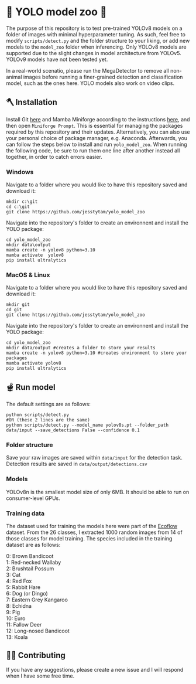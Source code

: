 # :paw_prints: YOLO model zoo :paw_prints:

The purpose of this repository is to test pre-trained YOLOv8 models on a folder of images with minimal hyperparameter tuning. As such, feel free to modify `scripts/detect.py` and the folder structure to your liking, or add new models to the `model_zoo` folder when inferencing. Only YOLOv8 models are supported due to the slight changes in model architecture from YOLOv5. YOLOv9 models have not been tested yet.

In a real-world scenatio, please run the MegaDetector to remove all non-animal images before running a finer-grained detection and classification model, such as the ones here. YOLO models also work on video clips.

## :axe: Installation

Install Git [here](https://www.git-scm.com/downloads) and Mamba Miniforge according to the instructions [here](https://github.com/conda-forge/miniforge?tab=readme-ov-file#download), and then open `Miniforge Prompt`. This is essential for managing the packages required by this repository and their updates. Alternatively, you can also use your personal choice of package manager, e.g. Anaconda. Afterwards, you can follow the steps below to install and run `yolo_model_zoo`. When running the following code, be sure to run them one line after another instead all together, in order to catch errors easier.

### Windows

Navigate to a folder where you would like to have this repository saved and download it:
```
mkdir c:\git
cd c:\git
git clone https://github.com/jesstytam/yolo_model_zoo
```
Navigate into the repository's folder to create an environnent and install the YOLO package:
```
cd yolo_model_zoo
mkdir data\output
mamba create -n yolov8 python=3.10
mamba activate  yolov8
pip install ultralytics
```

### MacOS & Linux

Navigate to a folder where you would like to have this repository saved and download it:
```
mkdir git
cd git
git clone https://github.com/jesstytam/yolo_model_zoo
```
Navigate into the repository's folder to create an environnent and install the YOLO package:
```
cd yolo_model_zoo
mkdir data/output #creates a folder to store your results
mamba create -n yolov8 python=3.10 #creates environment to store your packages
mamba activate yolov8
pip install ultralytics
```

## :fondue: Run model

The default settings are as follows:
```
python scripts/detect.py
#OR (these 2 lines are the same)
python scripts/detect.py --model_name yolov8s.pt --folder_path data/input --save_detections False --confidence 0.1
```

### Folder structure

Save your raw images are saved within `data/input` for the detection task. Detection results are saved in `data/output/detections.csv`

### Models

YOLOv8n is the smallest model size of only 6MB. It should be able to run on consumer-level GPUs.

### Training data

The dataset used for training the models here were part of the [Ecoflow](https://github.com/microsoft/Ecoflow) dataset. From the 26 classes, I extracted 1000 random images from 14 of those classes for model training. The species included in the training dataset are as follows: <br />

  0: Brown Bandicoot <br />
  1: Red-necked Wallaby <br />
  2: Brushtail Possum <br />
  3: Cat <br />
  4: Red Fox <br />
  5: Rabbit Hare <br />
  6: Dog (or Dingo) <br />
  7: Eastern Grey Kangaroo <br />
  8: Echidna <br />
  9: Pig <br />
  10: Euro <br />
  11: Fallow Deer <br />
  12: Long-nosed Bandicoot <br />
  13: Koala <br />

## :climbing_man: Contributing
If you have any suggestions, please create a new issue and I will respond when I have some free time.
